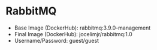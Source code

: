 # RabbitMQ

- Base Image (DockerHub): rabbitmq:3.9.0-management
- Final Image (DockerHub): jocelimjr/rabbitmq:1.0
- Username/Password: guest/guest
